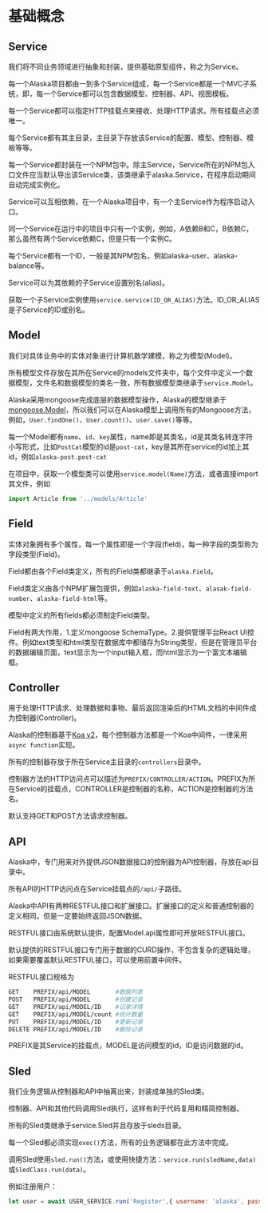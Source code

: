 # 基础概念

## Service

我们将不同业务领域进行抽象和封装，提供基础原型组件，称之为Service。

每一个Alaska项目都由一到多个Service组成，每一个Service都是一个MVC子系统，即，每一个Service都可以包含数据模型、控制器、API、视图模板。

每一个Service都可以指定HTTP挂载点来接收、处理HTTP请求。所有挂载点必须唯一。

每个Service都有其主目录，主目录下存放该Service的配置、模型、控制器、模板等等。

每一个Service都封装在一个NPM包中。除主Service，Service所在的NPM包入口文件应当默认导出该Service类，该类继承于alaska.Service，在程序启动期间自动完成实例化。

Service可以互相依赖，在一个Alaska项目中，有一个主Service作为程序启动入口。

同一个Service在运行中的项目中只有一个实例，例如，A依赖B和C，B依赖C，那么虽然有两个Service依赖C，但是只有一个实例C。

每个Service都有一个ID，一般是其NPM包名，例如alaska-user、alaska-balance等。

Service可以为其依赖的子Service设置别名(alias)。

获取一个子Service实例使用`service.service(ID_OR_ALIAS)`方法。ID_OR_ALIAS是子Service的ID或别名。

## Model

我们对具体业务中的实体对象进行计算机数学建模，称之为模型(Model)。

所有模型文件存放在其所在Service的models文件夹中，每个文件中定义一个数据模型，文件名和数据模型的类名一致，所有数据模型类继承于`service.Model`。

Alaska采用mongoose完成底层的数据模型操作，Alaska的模型继承于[mongoose.Model](http://mongoosejs.com/docs/api.html#model-js)，所以我们可以在Alaska模型上调用所有的Mongoose方法，例如，`User.findOne()`、`User.count()`、`user.save()`等等。

每一个Model都有`name`、`id`、`key`属性，name即是其类名，id是其类名转连字符小写形式，比如`PostCat`模型的id是`post-cat`，key是其所在service的id加上其id，例如`alaska-post.post-cat`

在项目中，获取一个模型类可以使用`service.model(Name)`方法，或者直接import其文件，例如

```javascript
import Article from '../models/Article'
```

## Field

实体对象拥有多个属性，每一个属性即是一个字段(field)，每一种字段的类型称为字段类型(Field)。

Field都由各个Field类定义，所有的Field类都继承于`alaska.Field`。

Field类定义由各个NPM扩展包提供，例如`alaska-field-text`、`alasak-field-number`、`alaska-field-html`等。

模型中定义的所有fields都必须制定Field类型。

Field有两大作用，1.定义mongoose SchemaType。2.提供管理平台React UI控件。例如text类型和html类型在数据库中都储存为String类型，但是在管理员平台的数据编辑页面，text显示为一个input输入框，而html显示为一个富文本编辑框。

## Controller

用于处理HTTP请求、处理数据和事物、最后返回渲染后的HTML文档的中间件成为控制器(Controller)。

Alaska的控制器基于[Koa v2](https://github.com/koajs/koa/tree/v2.x)，每个控制器方法都是一个Koa中间件，一律采用`async function`实现。

所有的控制器存放于所在Service主目录的`controllers`目录中。

控制器方法的HTTP访问点可以描述为`PREFIX/CONTROLLER/ACTION`。PREFIX为所在Service的挂载点，CONTROLLER是控制器的名称，ACTION是控制器的方法名。

默认支持GET和POST方法请求控制器。

## API

Alaska中，专门用来对外提供JSON数据接口的控制器为API控制器，存放在api目录中。

所有API的HTTP访问点在Service挂载点的`/api/`子路径。

Alaska中API有两种RESTFUL接口和扩展接口。扩展接口的定义和普通控制器的定义相同，但是一定要始终返回JSON数据。

RESTFUL接口由系统默认提供，配置Model.api属性即可开放RESTFUL接口。

默认提供的RESTFUL接口专门用于数据的CURD操作，不包含复杂的逻辑处理，如果需要覆盖默认RESTFUL接口，可以使用前置中间件。

RESTFUL接口规格为
```bash
GET    PREFIX/api/MODEL       #数据列表
POST   PREFIX/api/MODEL       #创建记录
GET    PREFIX/api/MODEL/ID    #记录详情
GET    PREFIX/api/MODEL/count #统计数量
PUT    PREFIX/api/MODEL/ID    #更新记录
DELETE PREFIX/api/MODEL/ID    #删除记录
```
PREFIX是其Service的挂载点，MODEL是访问模型的id，ID是访问数据的id。

## Sled

我们业务逻辑从控制器和API中抽离出来，封装成单独的Sled类。

控制器、API和其他代码调用Sled执行，这样有利于代码复用和精简控制器。

所有的Sled类继承于service.Sled并且存放于sleds目录。

每一个Sled都必须实现`exec()`方法，所有的业务逻辑都在此方法中完成。

调用Sled使用`sled.run()`方法，或使用快捷方法：`service.run(sledName,data)`或`SledClass.run(data)`。

例如注册用户：

```javascript
let user = await USER_SERVICE.run('Register',{ username: 'alaska', password: 'pass'});
```



